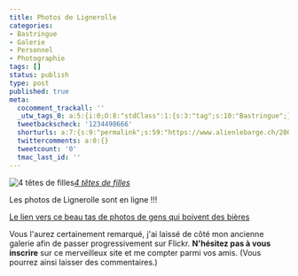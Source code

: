 ```yaml
---
title: Photos de Lignerolle
categories:
- Bastringue
- Galerie
- Personnel
- Photographie
tags: []
status: publish
type: post
published: true
meta:
  cocomment_trackall: ''
  _utw_tags_0: a:5:{i:0;O:8:"stdClass":1:{s:3:"tag";s:10:"Bastringue";}i:1;O:8:"stdClass":1:{s:3:"tag";s:6:"Flickr";}i:2;O:8:"stdClass":1:{s:3:"tag";s:7:"Galerie";}i:3;O:8:"stdClass":1:{s:3:"tag";s:9:"Personnel";}i:4;O:8:"stdClass":1:{s:3:"tag";s:12:"Photographie";}}
  tweetbackscheck: '1234498666'
  shorturls: a:7:{s:9:"permalink";s:59:"https://www.alienlebarge.ch/2007/08/02/photos-de-lignerolle/";s:7:"tinyurl";s:25:"https://tinyurl.com/cogm5t";s:4:"isgd";s:17:"https://is.gd/jnsp";s:5:"bitly";s:19:"https://bit.ly/kB3qz";s:5:"snipr";s:22:"https://snipr.com/bsm5u";s:5:"snurl";s:22:"https://snurl.com/bsm5u";s:7:"snipurl";s:24:"https://snipurl.com/bsm5u";}
  twittercomments: a:0:{}
  tweetcount: '0'
  tmac_last_id: ''
---
```

 <img src="https://farm2.static.flickr.com/1351/987353560_28363d3463.jpg" alt="4 têtes de filles" /><em><a href="https://www.flickr.com/photos/alienlebarge/987353560/" title="photo sharing">4 têtes de filles</a></em>

Les photos de Lignerolle sont en ligne !!!<a href="https://www.flickr.com/gp/49665969@N00/929h48" title="Les photos de Lignerolle"></a>

<a href="https://www.flickr.com/gp/49665969@N00/929h48" title="Les photos de Lignerolle">Le lien vers ce beau tas de photos de gens qui boivent des bières </a>

Vous l'aurez certainement remarqué, j'ai laissé de côté mon ancienne galerie afin de passer progressivement sur Flickr. <strong>N'hésitez pas à vous inscrire</strong> sur ce merveilleux site et me compter parmi vos amis. (Vous pourrez ainsi laisser des commentaires.)
